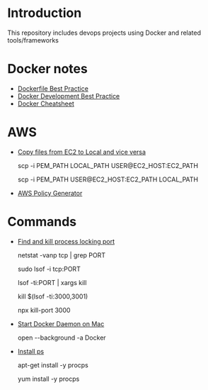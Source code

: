 # Introduction

This repository includes devops projects using Docker and related tools/frameworks

# Docker notes

- [Dockerfile Best Practice](https://docs.docker.com/develop/develop-images/dockerfile_best-practices/)
- [Docker Development Best Practice](https://docs.docker.com/develop/dev-best-practices/)
- [Docker Cheatsheet](https://www.docker.com/sites/default/files/d8/2019-09/docker-cheat-sheet.pdf)

# AWS

- [Copy files from EC2 to Local and vice versa](https://medium.com/@dearsikandarkhan/files-copying-between-aws-ec2-and-local-d07ed205eefa)

  scp -i PEM_PATH LOCAL_PATH USER@EC2_HOST:EC2_PATH

  scp -i PEM_PATH USER@EC2_HOST:EC2_PATH LOCAL_PATH

- [AWS Policy Generator](https://awspolicygen.s3.amazonaws.com/policygen.html)

# Commands

- [Find and kill process locking port](https://stackoverflow.com/questions/3855127/find-and-kill-process-locking-port-3000-on-mac)

  netstat -vanp tcp | grep PORT

  sudo lsof -i tcp:PORT

  lsof -ti:PORT | xargs kill

  kill \$(lsof -ti:3000,3001)

  npx kill-port 3000

- [Start Docker Daemon on Mac](https://superuser.com/questions/1276583/starting-docker-daemon-on-mac)

  open --background -a Docker

- [Install ps](https://github.com/tianon/docker-brew-debian/issues/13)

  apt-get install -y procps

  yum install -y procps
